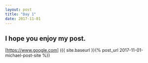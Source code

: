 ```yaml
---
layout: post
title: "Day 1"
date: 2017-11-01
---
```


## I hope you enjoy my post.
[https://www.google.com] ({{ site.baseurl }}{% post_url 2017-11-01-michael-post-site %})
